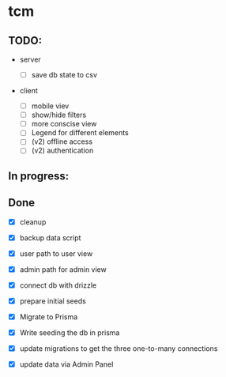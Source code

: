 # tcm

## TODO:

- server

  - [ ] save db state to csv

- client
  - [ ] mobile viev
  - [ ] show/hide filters
  - [ ] more conscise view
  - [ ] Legend for different elements
  - [ ] (v2) offline access
  - [ ] (v2) authentication

## In progress:

## Done

- [x] cleanup

- [x] backup data script
- [x] user path to user view
- [x] admin path for admin view
- [x] connect db with drizzle
- [x] prepare initial seeds
- [x] Migrate to Prisma
- [x] Write seeding the db in prisma
- [x] update migrations to get the three one-to-many connections
- [x] update data via Admin Panel
